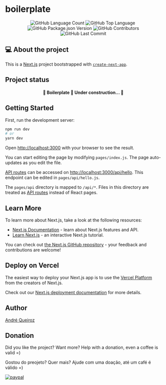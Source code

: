 # boilerplate

<p align="center">
 <img alt="GitHub Language Count" src="https://img.shields.io/github/languages/count/alqlima/boilerplate" />
  <img alt="GitHub Top Language" src="https://img.shields.io/github/languages/top/alqlima/boilerplate" />
  <img alt="" src="https://img.shields.io/github/repo-size/alqlima/boilerplate" />
  <img alt="GitHub Package.json Version" src="https://img.shields.io/github/package-json/v/alqlima/boilerplate" />
  <img alt="GitHub Contributors" src="https://img.shields.io/github/contributors/alqlima/boilerplate" />
  <img alt="GitHub Last Commit" src="https://img.shields.io/github/last-commit/alqlima/boilerplate" />
</p>

## 💻 About the project

This is a [Next.js](https://nextjs.org/) project bootstrapped with [`create-next-app`](https://github.com/vercel/next.js/tree/canary/packages/create-next-app).

 ## Project status
 
 <h4 align="center">
   🚧 Boilerplate 🚀 Under construction... 🚧
 </h4>

## Getting Started

First, run the development server:

```bash
npm run dev
# or
yarn dev
```

Open [http://localhost:3000](http://localhost:3000) with your browser to see the result.

You can start editing the page by modifying `pages/index.js`. The page auto-updates as you edit the file.

[API routes](https://nextjs.org/docs/api-routes/introduction) can be accessed on [http://localhost:3000/api/hello](http://localhost:3000/api/hello). This endpoint can be edited in `pages/api/hello.js`.

The `pages/api` directory is mapped to `/api/*`. Files in this directory are treated as [API routes](https://nextjs.org/docs/api-routes/introduction) instead of React pages.

## Learn More

To learn more about Next.js, take a look at the following resources:

- [Next.js Documentation](https://nextjs.org/docs) - learn about Next.js features and API.
- [Learn Next.js](https://nextjs.org/learn) - an interactive Next.js tutorial.

You can check out [the Next.js GitHub repository](https://github.com/vercel/next.js/) - your feedback and contributions are welcome!

## Deploy on Vercel

The easiest way to deploy your Next.js app is to use the [Vercel Platform](https://vercel.com/new?utm_medium=default-template&filter=next.js&utm_source=create-next-app&utm_campaign=create-next-app-readme) from the creators of Next.js.

Check out our [Next.js deployment documentation](https://nextjs.org/docs/deployment) for more details.

## Author
[André Queiroz](https://www.linkedin.com/in/andré-queiroz-b8805069/)

## Donation

Did you like the project? Want more? Help with a donation, even a coffee is valid =)

Gostou do preojeto? Quer mais? Ajude com uma doação, até um café é válido =)

[![paypal](https://www.paypalobjects.com/pt_BR/BR/i/btn/btn_donateCC_LG.gif)](https://www.paypal.com/cgi-bin/webscr?cmd=_s-xclick&hosted_button_id=BB4E5XX7WQBNA)

